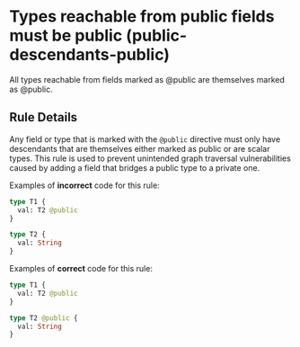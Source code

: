 # Types reachable from public fields must be public (public-descendants-public)

All types reachable from fields marked as @public are themselves marked as @public.

## Rule Details

Any field or type that is marked with the `@public` directive must only have descendants that are themselves either marked as public or are scalar types. This rule is used to prevent unintended graph traversal vulnerabilities caused by adding a field that bridges a public type to a private one.

Examples of **incorrect** code for this rule:

```graphql
type T1 {
  val: T2 @public
}

type T2 {
  val: String
}
```

Examples of **correct** code for this rule:

```graphql
type T1 {
  val: T2 @public
}

type T2 @public {
  val: String
}
```
